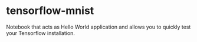 # tensorflow-mnist
Notebook that acts as Hello World application and allows you to quickly test your Tensorflow installation.
